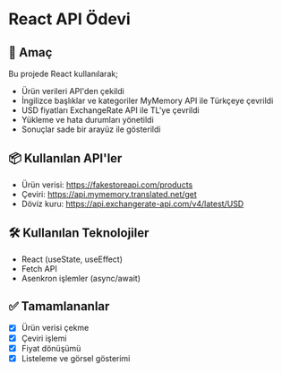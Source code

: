 # React API Ödevi

## 🎯 Amaç

Bu projede React kullanılarak;

- Ürün verileri API'den çekildi
- İngilizce başlıklar ve kategoriler MyMemory API ile Türkçeye çevrildi
- USD fiyatları ExchangeRate API ile TL'ye çevrildi
- Yükleme ve hata durumları yönetildi
- Sonuçlar sade bir arayüz ile gösterildi

## 📦 Kullanılan API'ler

- Ürün verisi: https://fakestoreapi.com/products
- Çeviri: https://api.mymemory.translated.net/get
- Döviz kuru: https://api.exchangerate-api.com/v4/latest/USD

## 🛠️ Kullanılan Teknolojiler

- React (useState, useEffect)
- Fetch API
- Asenkron işlemler (async/await)

## ✅ Tamamlananlar

- [x] Ürün verisi çekme
- [x] Çeviri işlemi
- [x] Fiyat dönüşümü
- [x] Listeleme ve görsel gösterimi
